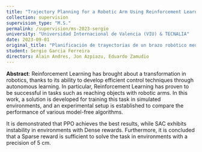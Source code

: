 ```yaml
---
title: "Trajectory Planning for a Robotic Arm Using Reinforcement Learning"
collection: supervision
supervision_type: "M.S."
permalink: /supervision/ms-2023-sergio
university: "Universidad Internacional de Valencia (VIU) & TECNALIA"
date: 2023-09-01
original_title: "Planificación de trayectorias de un brazo robótico mediante aprendizaje por refuerzo"
student: Sergio Garcia Ferreira
directors: Alain Andres, Jon Azpiazu, Eduardo Zamudio
---
```

**Abstract**: 
  Reinforcement Learning has brought about a transformation in robotics, thanks to its ability to develop efficient control techniques through autonomous learning. In particular, Reinforcement Learning has proven to be successful in tasks such as reaching objects with robotic arms. In this work, a solution is developed for training this task in simulated environments, and an experimental setup is established to compare the performance of various model-free algorithms. 
  
  It is demonstrated that PPO achieves the best results, while SAC exhibits instability in environments with Dense rewards. Furthermore, it is concluded that a Sparse reward is sufficient to solve the task in environments with a precision of 5 cm.



